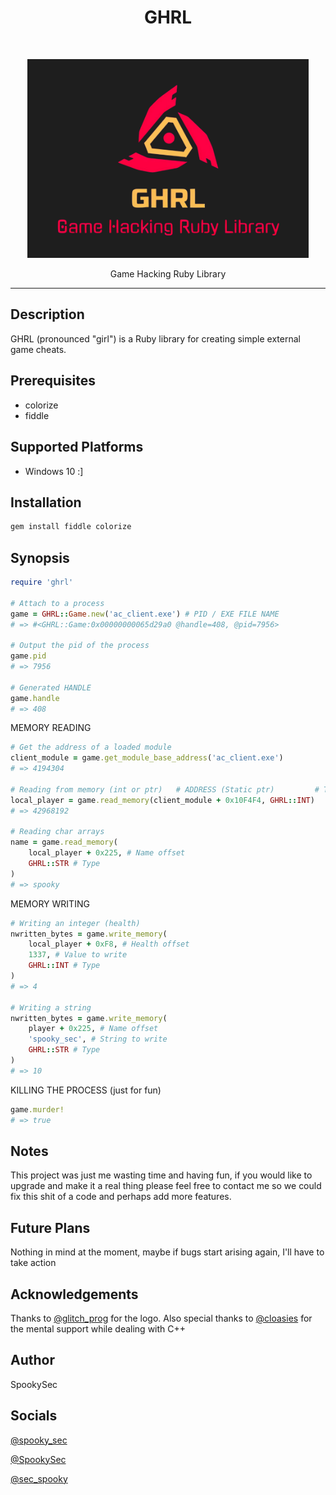 <h1 align="center">GHRL</h1><br>
<p align="center">
  <a>
    <img src="ghrl.jpg" width="450">
  </a>
</p>

<p align="center">
  Game Hacking Ruby Library
</p>

---

## Description

  GHRL (pronounced "girl") is a Ruby library for creating simple external game cheats.

## Prerequisites

* colorize
* fiddle

## Supported Platforms

* Windows 10 :]

## Installation

```sh
gem install fiddle colorize
```

## Synopsis

```ruby
require 'ghrl'

# Attach to a process
game = GHRL::Game.new('ac_client.exe') # PID / EXE FILE NAME
# => #<GHRL::Game:0x00000000065d29a0 @handle=408, @pid=7956>

# Output the pid of the process
game.pid
# => 7956

# Generated HANDLE
game.handle
# => 408
```

MEMORY READING

```ruby
# Get the address of a loaded module
client_module = game.get_module_base_address('ac_client.exe')
# => 4194304

# Reading from memory (int or ptr)   # ADDRESS (Static ptr)         # TYPE
local_player = game.read_memory(client_module + 0x10F4F4, GHRL::INT)
# => 42968192

# Reading char arrays
name = game.read_memory(
    local_player + 0x225, # Name offset
    GHRL::STR # Type
)
# => spooky
```

MEMORY WRITING

```ruby
# Writing an integer (health)
nwritten_bytes = game.write_memory(
    local_player + 0xF8, # Health offset
    1337, # Value to write
    GHRL::INT # Type
)
# => 4

# Writing a string
nwritten_bytes = game.write_memory(
    player + 0x225, # Name offset
    'spooky_sec', # String to write
    GHRL::STR # Type
)
# => 10
```

KILLING THE PROCESS
(just for fun)

```ruby
game.murder!
# => true
```

## Notes

This project was just me wasting time and having fun,
if you would like to upgrade and make it a real thing
please feel free to contact me so we could fix this
shit of a code and perhaps add more features.

## Future Plans

Nothing in mind at the moment, maybe if bugs start arising again, I'll have to take action

## Acknowledgements

Thanks to [@glitch_prog](https://instagram.com/glitch_prog) for the logo.
Also special thanks to [@cloasies](https://instagram.com/cloasies) for the mental support while dealing with C++

## Author

SpookySec

## Socials

[@spooky_sec](https://instagram.com/spooky_sec)

[@SpookySec](https://github.com/SpookySec)

[@sec_spooky](https://twitter.com/sec_spooky)

